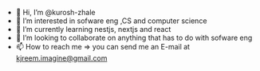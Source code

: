 - 👋 Hi, I’m @kurosh-zhale
- 👀 I’m interested in sofware eng ,CS and computer science  
- 🌱 I’m currently learning nestjs, nextjs and react
- 💞️ I’m looking to collaborate on anything that has to do with sofware eng 
- 📫 How to reach me => you can send me an E-mail at kjreem.imagine@gmail.com

<!---
kurosh-zhale/kurosh-zhale is a ✨ special ✨ repository because its `README.md` (this file) appears on your GitHub profile.
You can click the Preview link to take a look at your changes.
--->
